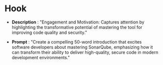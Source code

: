 # Hook

- **Description** : "Engagement and Motivation: Captures attention by highlighting the transformative potential of mastering the tool for improving code quality and security."

- **Prompt** : "Create a compelling 50-word introduction that excites software developers about mastering SonarQube, emphasizing how it can transform their ability to deliver high-quality, secure code in modern development environments."